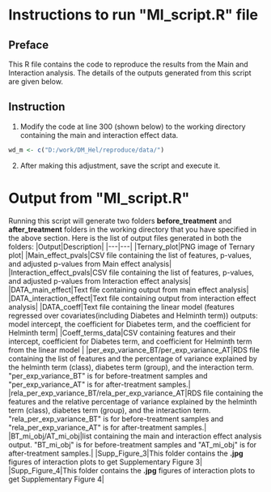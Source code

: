 # Instructions to run "MI_script.R" file
## Preface
This R file contains the code to reproduce the results from the Main and Interaction analysis.
The details of the outputs generated from this script are given below.

## Instruction
1. Modify the code at line 300 (shown below) to the working directory containing the main and interaction effect data.
```R
wd_m <- c("D:/work/DM_Hel/reproduce/data/")
```
2. After making this adjustment, save the script and execute it.

# Output from "MI_script.R"
Running this script will generate two folders **before_treatment** and **after_treatment** folders in the working directory that you have specified in the above section.
Here is the list of output files generated in both the folders:
|Output|Description|
|---|---|
|Ternary_plot|PNG image of Ternary plot|
|Main_effect_pvals|CSV file containing the list of features, p-values, and adjusted p-values from Main effect analysis|
|Interaction_effect_pvals|CSV file containing the list of features, p-values, and adjusted p-values from Interaction effect analysis|
|DATA_main_effect|Text file containing output from main effect analysis|
|DATA_interaction_effect|Text file containing output from interaction effect analysis|
|DATA_coeff|Text file containing the linear model (features regressed over covariates(including Diabetes and Helminth term)) outputs: model intercept, the coefficient for Diabetes term, and the coefficient for Helminth term|
|Coeff_terms_data|CSV containing features and their intercept, coefficient for Diabetes term, and coefficient for Helminth term from the linear model |
|per_exp_variance_BT/per_exp_variance_AT|RDS file containing the list of features and the percentage of variance explained by the helminth term (class), diabetes term (group), and the interaction term. "per_exp_variance_BT" is for before-treatment samples and "per_exp_variance_AT" is for after-treatment samples.|
|rela_per_exp_variance_BT/rela_per_exp_variance_AT|RDS file containing the features and the relative percentage of variance explained by the helminth term (class), diabetes term (group), and the interaction term. "rela_per_exp_variance_BT" is for before-treatment samples and "rela_per_exp_variance_AT" is for after-treatment samples.|
|BT_mi_obj/AT_mi_obj|list containing the main and interaction effect analysis output. "BT_mi_obj" is for before-treatment samples and "AT_mi_obj" is for after-treatment samples.|
|Supp_Figure_3|This folder contains the **.jpg** figures of interaction plots to get Supplementary Figure 3|
|Supp_Figure_4|This folder contains the **.jpg** figures of interaction plots to get Supplementary Figure 4|



